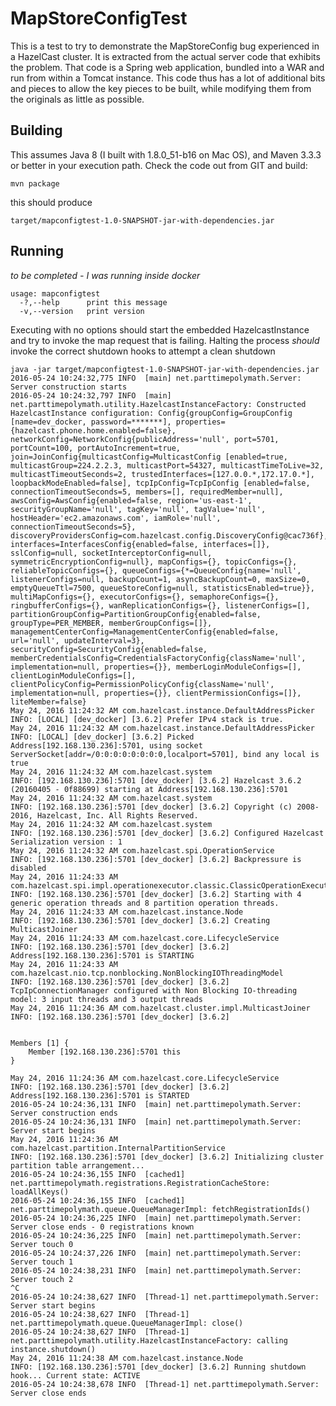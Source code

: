# MapStoreConfigTest

This is a test to try to demonstrate the MapStoreConfig bug experienced in a HazelCast cluster. It is extracted from the actual server code that exhibits the problem.
That code is a Spring web application, bundled into a WAR and run from within a Tomcat instance. This code thus has a lot of additional bits and pieces to allow the key pieces to be built,
while modifying them from the originals as little as possible.

## Building

This assumes Java 8 (I built with 1.8.0_51-b16 on Mac OS), and Maven 3.3.3 or better in your execution path. Check the code out from GIT and build:

    mvn package


this should produce

    target/mapconfigtest-1.0-SNAPSHOT-jar-with-dependencies.jar
    
## Running

*to be completed - I was running inside docker*

    usage: mapconfigtest
      -?,--help      print this message
      -v,--version   print version
      
Executing with no options should start the embedded HazelcastInstance and try to invoke the map request that is failing. Halting the process *should* invoke the correct shutdown hooks to attempt a clean shutdown

    java -jar target/mapconfigtest-1.0-SNAPSHOT-jar-with-dependencies.jar
    2016-05-24 10:24:32,775 INFO  [main] net.parttimepolymath.Server: Server construction starts
    2016-05-24 10:24:32,797 INFO  [main] net.parttimepolymath.utility.HazelcastInstanceFactory: Constructed HazelcastInstance configuration: Config{groupConfig=GroupConfig [name=dev_docker, password=*******], properties={hazelcast.phone.home.enabled=false}, networkConfig=NetworkConfig{publicAddress='null', port=5701, portCount=100, portAutoIncrement=true, join=JoinConfig{multicastConfig=MulticastConfig [enabled=true, multicastGroup=224.2.2.3, multicastPort=54327, multicastTimeToLive=32, multicastTimeoutSeconds=2, trustedInterfaces=[127.0.0.*,172.17.0.*], loopbackModeEnabled=false], tcpIpConfig=TcpIpConfig [enabled=false, connectionTimeoutSeconds=5, members=[], requiredMember=null], awsConfig=AwsConfig{enabled=false, region='us-east-1', securityGroupName='null', tagKey='null', tagValue='null', hostHeader='ec2.amazonaws.com', iamRole='null', connectionTimeoutSeconds=5}, discoveryProvidersConfig=com.hazelcast.config.DiscoveryConfig@cac736f}, interfaces=InterfacesConfig{enabled=false, interfaces=[]}, sslConfig=null, socketInterceptorConfig=null, symmetricEncryptionConfig=null}, mapConfigs={}, topicConfigs={}, reliableTopicConfigs={}, queueConfigs={*=QueueConfig{name='null', listenerConfigs=null, backupCount=1, asyncBackupCount=0, maxSize=0, emptyQueueTtl=7500, queueStoreConfig=null, statisticsEnabled=true}}, multiMapConfigs={}, executorConfigs={}, semaphoreConfigs={}, ringbufferConfigs={}, wanReplicationConfigs={}, listenerConfigs=[], partitionGroupConfig=PartitionGroupConfig{enabled=false, groupType=PER_MEMBER, memberGroupConfigs=[]}, managementCenterConfig=ManagementCenterConfig{enabled=false, url='null', updateInterval=3}, securityConfig=SecurityConfig{enabled=false, memberCredentialsConfig=CredentialsFactoryConfig{className='null', implementation=null, properties={}}, memberLoginModuleConfigs=[], clientLoginModuleConfigs=[], clientPolicyConfig=PermissionPolicyConfig{className='null', implementation=null, properties={}}, clientPermissionConfigs=[]}, liteMember=false}
    May 24, 2016 11:24:32 AM com.hazelcast.instance.DefaultAddressPicker
    INFO: [LOCAL] [dev_docker] [3.6.2] Prefer IPv4 stack is true.
    May 24, 2016 11:24:32 AM com.hazelcast.instance.DefaultAddressPicker
    INFO: [LOCAL] [dev_docker] [3.6.2] Picked Address[192.168.130.236]:5701, using socket ServerSocket[addr=/0:0:0:0:0:0:0:0,localport=5701], bind any local is true
    May 24, 2016 11:24:32 AM com.hazelcast.system
    INFO: [192.168.130.236]:5701 [dev_docker] [3.6.2] Hazelcast 3.6.2 (20160405 - 0f88699) starting at Address[192.168.130.236]:5701
    May 24, 2016 11:24:32 AM com.hazelcast.system
    INFO: [192.168.130.236]:5701 [dev_docker] [3.6.2] Copyright (c) 2008-2016, Hazelcast, Inc. All Rights Reserved.
    May 24, 2016 11:24:32 AM com.hazelcast.system
    INFO: [192.168.130.236]:5701 [dev_docker] [3.6.2] Configured Hazelcast Serialization version : 1
    May 24, 2016 11:24:32 AM com.hazelcast.spi.OperationService
    INFO: [192.168.130.236]:5701 [dev_docker] [3.6.2] Backpressure is disabled
    May 24, 2016 11:24:33 AM com.hazelcast.spi.impl.operationexecutor.classic.ClassicOperationExecutor
    INFO: [192.168.130.236]:5701 [dev_docker] [3.6.2] Starting with 4 generic operation threads and 8 partition operation threads.
    May 24, 2016 11:24:33 AM com.hazelcast.instance.Node
    INFO: [192.168.130.236]:5701 [dev_docker] [3.6.2] Creating MulticastJoiner
    May 24, 2016 11:24:33 AM com.hazelcast.core.LifecycleService
    INFO: [192.168.130.236]:5701 [dev_docker] [3.6.2] Address[192.168.130.236]:5701 is STARTING
    May 24, 2016 11:24:33 AM com.hazelcast.nio.tcp.nonblocking.NonBlockingIOThreadingModel
    INFO: [192.168.130.236]:5701 [dev_docker] [3.6.2] TcpIpConnectionManager configured with Non Blocking IO-threading model: 3 input threads and 3 output threads
    May 24, 2016 11:24:36 AM com.hazelcast.cluster.impl.MulticastJoiner
    INFO: [192.168.130.236]:5701 [dev_docker] [3.6.2] 


    Members [1] {
	    Member [192.168.130.236]:5701 this
    }

    May 24, 2016 11:24:36 AM com.hazelcast.core.LifecycleService
    INFO: [192.168.130.236]:5701 [dev_docker] [3.6.2] Address[192.168.130.236]:5701 is STARTED
    2016-05-24 10:24:36,131 INFO  [main] net.parttimepolymath.Server: Server construction ends
    2016-05-24 10:24:36,131 INFO  [main] net.parttimepolymath.Server: Server start begins
    May 24, 2016 11:24:36 AM com.hazelcast.partition.InternalPartitionService
    INFO: [192.168.130.236]:5701 [dev_docker] [3.6.2] Initializing cluster partition table arrangement...
    2016-05-24 10:24:36,155 INFO  [cached1] net.parttimepolymath.registrations.RegistrationCacheStore: loadAllKeys()
    2016-05-24 10:24:36,155 INFO  [cached1] net.parttimepolymath.queue.QueueManagerImpl: fetchRegistrationIds()
    2016-05-24 10:24:36,225 INFO  [main] net.parttimepolymath.Server: Server close ends - 0 registrations known
    2016-05-24 10:24:36,225 INFO  [main] net.parttimepolymath.Server: Server touch 0
    2016-05-24 10:24:37,226 INFO  [main] net.parttimepolymath.Server: Server touch 1
    2016-05-24 10:24:38,231 INFO  [main] net.parttimepolymath.Server: Server touch 2
    ^C
    2016-05-24 10:24:38,627 INFO  [Thread-1] net.parttimepolymath.Server: Server start begins
    2016-05-24 10:24:38,627 INFO  [Thread-1] net.parttimepolymath.queue.QueueManagerImpl: close()
    2016-05-24 10:24:38,627 INFO  [Thread-1] net.parttimepolymath.utility.HazelcastInstanceFactory: calling instance.shutdown()
    May 24, 2016 11:24:38 AM com.hazelcast.instance.Node
    INFO: [192.168.130.236]:5701 [dev_docker] [3.6.2] Running shutdown hook... Current state: ACTIVE
    2016-05-24 10:24:38,678 INFO  [Thread-1] net.parttimepolymath.Server: Server close ends




